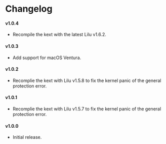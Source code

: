 #  Changelog

#### v1.0.4
- Recompile the kext with the latest Lilu v1.6.2.

#### v1.0.3
- Add support for macOS Ventura.

#### v1.0.2
- Recomplie the kext with Lilu v1.5.8 to fix the kernel panic of the general protection error.

#### v1.0.1
- Recomplie the kext with Lilu v1.5.7 to fix the kernel panic of the general protection error.

#### v1.0.0
- Initial release.
